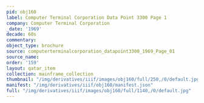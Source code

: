 ```yaml
---
pid: obj160
label: Computer Terminal Corporation Data Point 3300 Page 1
company: Computer Terminal Corporation
_date: '1969'
decade: 60s
commentary:
object_type: brochure
source: computerterminalcorporation_datapoint3300_1969_Page_01
source_name:
order: '159'
layout: qatar_item
collection: mainframe_collection
thumbnail: "/img/derivatives/iiif/images/obj160/full/250,/0/default.jpg"
manifest: "/img/derivatives/iiif/obj160/manifest.json"
full: "/img/derivatives/iiif/images/obj160/full/1140,/0/default.jpg"
---
```

